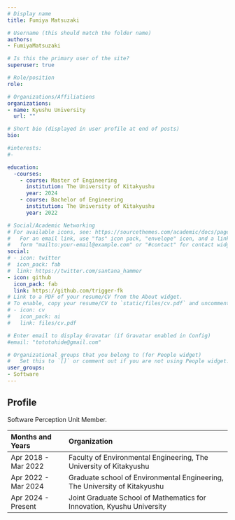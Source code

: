 ```yaml
---
# Display name
title: Fumiya Matsuzaki

# Username (this should match the folder name)
authors:
- FumiyaMatsuzaki

# Is this the primary user of the site?
superuser: true

# Role/position
role: 

# Organizations/Affiliations
organizations:
- name: Kyushu University
  url: ""

# Short bio (displayed in user profile at end of posts)
bio: 

#interests:
#- 

education:
  -courses:
    - course: Master of Engineering
      institution: The University of Kitakyushu
      year: 2024
    - course: Bachelor of Engineering
      institution: The University of Kitakyushu
      year: 2022

# Social/Academic Networking
# For available icons, see: https://sourcethemes.com/academic/docs/page-builder/#icons
#   For an email link, use "fas" icon pack, "envelope" icon, and a link in the
#   form "mailto:your-email@example.com" or "#contact" for contact widget.
social:
# - icon: twitter
#  icon_pack: fab
#  link: https://twitter.com/santana_hammer
- icon: github
  icon_pack: fab
  link: https://github.com/trigger-fk
# Link to a PDF of your resume/CV from the About widget.
# To enable, copy your resume/CV to `static/files/cv.pdf` and uncomment the lines below.
# - icon: cv
#   icon_pack: ai
#   link: files/cv.pdf

# Enter email to display Gravatar (if Gravatar enabled in Config)
#email: "tototohide@gmail.com"

# Organizational groups that you belong to (for People widget)
#   Set this to `[]` or comment out if you are not using People widget.
user_groups:
- Software
---
```


## Profile
Software Perception Unit Member.

| Months and Years | Organization |
|:-|:-|
| Apr 2018 - Mar 2022 | Faculty of Environmental Engineering, The University of Kitakyushu |
| Apr 2022 - Mar 2024 | Graduate school of Environmental Engineering, The University of Kitakyushu |
| Apr 2024 - Present | Joint Graduate School of Mathematics for Innovation, Kyushu University |